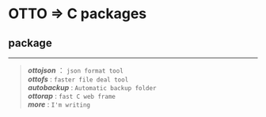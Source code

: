 # OTTO => C packages
## package
---

> *****ottojson***** ： `json format tool`  
> *****ottofs***** : `faster file deal tool`  
> *****autobackup***** : `Automatic backup folder`  
> *****ottorap***** : `fast C web frame`  
> *****more***** : `I'm writing`
